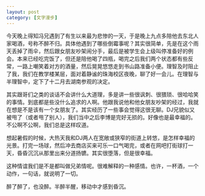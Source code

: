 ```yaml
---
layout: post
category: [文字漫步]
---
```


今天晚上得知冯兄遇到了有生以来最为悲惨的一天，于是晚上九点多陪他去东北人家喝酒，号称不醉不归。具体他遇到了哪些倒霉事呢？其实很简单，先是在这个雨天丢掉了雨伞，然后跟女朋友吵架闹分手，最后是被学生会上级叫停准备好的例会。本来已经吃完饭了，但还是陪他喝了四瓶，喝完之后我们两个状态都有些反常，一路上嘲笑着对方的酒量，然后晃晃悠悠走到书山路准备小便。理智及时阻止了我，我们在教学楼某层，面对着静谧的珠海校区夜晚，聊了好一会儿。在理智与半理智中，定下了十二月去湖南参观的决定。
          
其实跟哥们之类的谈话不会讲什么大道理，多是讲一些很讽刺、很猥琐、很哈哈笑的事情。到底都是些没什么追求的人啊。他跟我说他和他女朋友吵架的经过，我就在想是不是该有一个女朋友了。其实经历了一些事会觉得这很无聊。DJ兄貌似又被甩了（或者甩了别人），我们当中之后李博是完好无损的。好像也是最幸福的。不公啊不公啊，我们总是这样叹道。
          
想起暑假的时候，大热天我和DJ两人在宽敞或狭窄的街道上转悠，是怎样幸福的光景。打完一场球，然后冲去商店买来可乐一口气喝完，或者在网吧打街球打一天，昏昏沉沉从那里出来分道扬镳。其实很堕落，但是很幸福。
          
这种情谊我们是不是都叫做兄弟情呢。很难解释的一种感情。也许，一杯酒，一个动作，一句话，就说明了一切。
         
醉了醉了，也没醉。半醉半醒，移动中才感到昏沉。